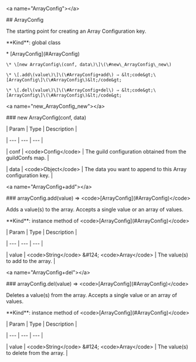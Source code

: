 &lt;a name="ArrayConfig"&gt;&lt;/a&gt;



\#\# ArrayConfig

The starting point for creating an Array Configuration key.



\*\*Kind\*\*: global class



\* \[ArrayConfig\]\(\#ArrayConfig\)

    \* \[new ArrayConfig\(conf, data\)\]\(\#new\_ArrayConfig\_new\)

    \* \[.add\(value\)\]\(\#ArrayConfig+add\) ⇒ &lt;code&gt;\[ArrayConfig\]\(\#ArrayConfig\)&lt;/code&gt;

    \* \[.del\(value\)\]\(\#ArrayConfig+del\) ⇒ &lt;code&gt;\[ArrayConfig\]\(\#ArrayConfig\)&lt;/code&gt;



&lt;a name="new\_ArrayConfig\_new"&gt;&lt;/a&gt;



\#\#\# new ArrayConfig\(conf, data\)



\| Param \| Type \| Description \|

\| --- \| --- \| --- \|

\| conf \| &lt;code&gt;Config&lt;/code&gt; \| The guild configuration obtained from the guildConfs map. \|

\| data \| &lt;code&gt;Object&lt;/code&gt; \| The data you want to append to this Array configuration key. \|



&lt;a name="ArrayConfig+add"&gt;&lt;/a&gt;



\#\#\# arrayConfig.add\(value\) ⇒ &lt;code&gt;\[ArrayConfig\]\(\#ArrayConfig\)&lt;/code&gt;

Adds a value\(s\) to the array. Accepts a single value or an array of values.



\*\*Kind\*\*: instance method of &lt;code&gt;\[ArrayConfig\]\(\#ArrayConfig\)&lt;/code&gt;



\| Param \| Type \| Description \|

\| --- \| --- \| --- \|

\| value \| &lt;code&gt;String&lt;/code&gt; &\#124; &lt;code&gt;Array&lt;/code&gt; \| The value\(s\) to add to the array. \|



&lt;a name="ArrayConfig+del"&gt;&lt;/a&gt;



\#\#\# arrayConfig.del\(value\) ⇒ &lt;code&gt;\[ArrayConfig\]\(\#ArrayConfig\)&lt;/code&gt;

Deletes a value\(s\) from the array. Accepts a single value or an array of values.



\*\*Kind\*\*: instance method of &lt;code&gt;\[ArrayConfig\]\(\#ArrayConfig\)&lt;/code&gt;



\| Param \| Type \| Description \|

\| --- \| --- \| --- \|

\| value \| &lt;code&gt;String&lt;/code&gt; &\#124; &lt;code&gt;Array&lt;/code&gt; \| The value\(s\) to delete from the array. \|

